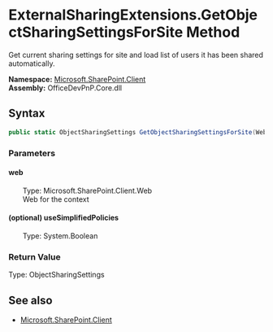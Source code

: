 # ExternalSharingExtensions.GetObjectSharingSettingsForSite Method  
Get current sharing settings for site and load list of users it has been shared automatically.  

**Namespace:** [Microsoft.SharePoint.Client](Microsoft.SharePoint.Client.md)  
**Assembly:** OfficeDevPnP.Core.dll  
## Syntax
```C#
public static ObjectSharingSettings GetObjectSharingSettingsForSite(Web web, Boolean useSimplifiedPolicies)
```
### Parameters
#### web  
&emsp;&emsp;Type: Microsoft.SharePoint.Client.Web  
&emsp;&emsp;Web for the context  

#### (optional) useSimplifiedPolicies  
&emsp;&emsp;Type: System.Boolean  

### Return Value
Type: ObjectSharingSettings  


## See also
- [Microsoft.SharePoint.Client](Microsoft.SharePoint.Client.md)

